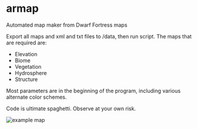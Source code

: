 # armap
Automated map maker from Dwarf Fortress maps

Export all maps and xml and txt files to /data, then run script.
The maps that are required are:
* Elevation
* Biome
* Vegetation
* Hydrosphere
* Structure

Most parameters are in the beginning of the program, including various alternate color schemes.

Code is ultimate spaghetti. Observe at your own risk.

![example map](https://github.com/eniteris/armap/blob/main/map.png?raw=true)

